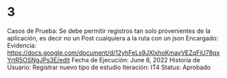 # 3

Casos de Prueba: Se debe permitir registros tan solo provenientes de la aplicación, es decir no un Post cualquiera a la ruta con un json
Encargado:  
Evidencia: https://docs.google.com/document/d/12yhFeLs9JXIxhoKmavVEZqFiU78qxYrtR5OSNgJPs3E/edit
Fecha de Ejecución: June 8, 2022
Historia de Usuario: Registrar nuevo tipo de estudio
Iteración: IT4
Status: Aprobado